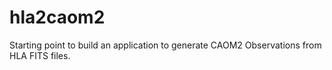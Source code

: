 # hla2caom2
Starting point to build an application to generate CAOM2 Observations from HLA FITS files.
